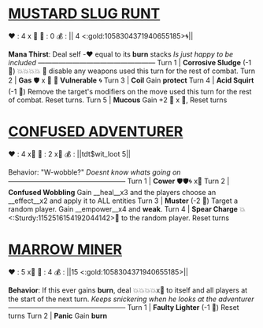 # [__**MUSTARD SLUG RUNT**__](<https://www.youtube.com/watch?v=r7hCJIC_y6Q>)
❤️ : 4 x 👥
🔷 : 0
💰 : || 4 <:gold:1058304371940655185>🌀||

**Mana Thirst**: Deal self -❤️ equal to its __burn__ stacks
*Is just happy to be included*
—————————————————
Turn 1  | **Corrosive Sludge** (-1 🔷) 💥💥💥💥 🔀 disable any weapons used this turn for the rest of combat.
Turn 2 | **Gas** 🛡️ x 👥   🔀  __Vulnerable__ 🌀
Turn 3 | **Coil** Gain __protect__
Turn 4 | **Acid Squirt** (-1 🔷) Remove the target's modifiers on the move used this turn for the rest of combat. Reset turns.
Turn 5 | **Mucous** Gain +2 🔷 x 👥, Reset turns


# [__**CONFUSED ADVENTURER**__](<https://www.youtube.com/watch?v=3rGZiyi3Z_Q>)
❤️ : 4 x👥
🔷 : 2 x👥
💰 : ||tdt$wit_loot 5||

Behavior: "W-wobble?"
*Doesnt know whats going on*
—————————————————
Turn 1  | **Cower** 🛡️🛡️🌀 x👥 
Turn 2 | **Confused Wobbling** Gain __heal__x3 and the players choose an __effect__x2 and apply it to ALL entities
Turn 3 |  **Muster** (-2 🔷) Target a random player. Gain __empower__x4 and __weak__.
Turn 4 | **Spear Charge** 💥<:Sturdy:1152516154192044142>🎯 to the random player. Reset turns


# [__**MARROW MINER**__](<https://www.youtube.com/watch?v=JgBpABEoIog>)
❤️ : 5 x👥
🔷 : 4
💰 : ||15 <:gold:1058304371940655185>||

**Behavior**: If this ever gains __burn__, deal 💥💥💥💥x👥 to itself and all players at the start of the next turn. 
*Keeps snickering when he looks at the adventurer*
—————————————————
Turn 1  |  **Faulty Lighter** (-1 🔷) Reset turns
Turn 2 | **Panic** Gain __burn__
